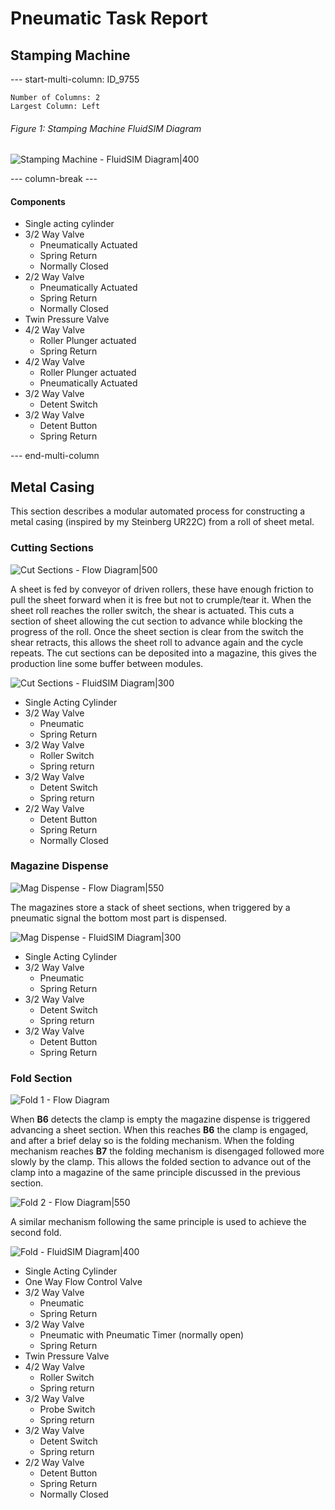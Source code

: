 
# Pneumatic Task Report 

## Stamping Machine

--- start-multi-column: ID_9755
```column-settings
Number of Columns: 2
Largest Column: Left
```

###### Figure 1: Stamping Machine FluidSIM Diagram

![Stamping Machine - FluidSIM Diagram|400](Stamping%20Machine%20-%20FluidSIM%20Diagram.png)

--- column-break ---

#### Components

- Single acting cylinder
- 3/2 Way Valve 
	- Pneumatically Actuated 
	- Spring Return
	- Normally Closed
- 2/2 Way Valve 
	- Pneumatically Actuated 
	- Spring Return
	- Normally Closed
- Twin Pressure Valve
- 4/2 Way Valve
	- Roller Plunger actuated
	- Spring Return
- 4/2 Way Valve
	- Roller Plunger actuated
	- Pneumatically Actuated 
- 3/2 Way Valve
	- Detent Switch
- 3/2 Way Valve
	- Detent Button
	- Spring Return

--- end-multi-column




## Metal Casing 

This section describes a modular automated process for constructing a metal casing (inspired by my Steinberg UR22C) from a roll of sheet metal. 

### Cutting Sections

![Cut Sections - Flow Diagram|500](Cut%20Sections%20-%20Flow%20Diagram.svg)

A sheet is fed by conveyor of driven rollers, these have enough friction to pull the sheet forward when it is free but not to crumple/tear it.
When the sheet roll reaches the roller switch, the shear is actuated.
This cuts a section of sheet allowing the cut section to advance while blocking the progress of the roll.
Once the sheet section is clear from the switch the shear retracts, this allows the sheet roll to advance again and the cycle repeats.
The cut sections can be deposited into a magazine, this gives the production line some buffer between modules. 

![Cut Sections - FluidSIM Diagram|300](Cut%20Sections%20-%20FluidSIM%20Diagram.png)

- Single Acting Cylinder
- 3/2 Way Valve
	- Pneumatic
	- Spring Return
- 3/2 Way Valve
	- Roller Switch
	- Spring return
- 3/2 Way Valve
	- Detent Switch
	- Spring return
- 2/2 Way Valve
	- Detent Button
	- Spring Return
	- Normally Closed

### Magazine Dispense

![Mag Dispense - Flow Diagram|550](Mag%20Dispense%20-%20Flow%20Diagram.svg)

The magazines store a stack of sheet sections, when triggered by a pneumatic signal the bottom most part is dispensed. 

![Mag Dispense - FluidSIM Diagram|300](Mag%20Dispense%20-%20FluidSIM%20Diagram.png)

- Single Acting Cylinder
- 3/2 Way Valve
	- Pneumatic
	- Spring Return
- 3/2 Way Valve
	- Detent Switch
	- Spring return
- 3/2 Way Valve
	- Detent Button
	- Spring Return

### Fold Section

![Fold 1 - Flow Diagram](Fold%201%20-%20Flow%20Diagram.svg)

When **B6** detects the clamp is empty the magazine dispense is triggered advancing a sheet section. 
When this reaches **B6** the clamp is engaged, and after a brief delay so is the folding mechanism.
When the folding mechanism reaches **B7** the folding mechanism is disengaged followed more slowly by the clamp.
This allows the folded section to advance out of the clamp into a magazine of the same principle discussed in the previous section. 

![Fold 2 - Flow Diagram|550](Fold%202%20-%20Flow%20Diagram.svg)

A similar mechanism following the same principle is used to achieve the second fold.



![Fold - FluidSIM Diagram|400](Fold%20-%20FluidSIM%20Diagram.png)

- Single Acting Cylinder
- One Way Flow Control Valve
- 3/2 Way Valve
	- Pneumatic
	- Spring Return
- 3/2 Way Valve
	- Pneumatic with Pneumatic Timer (normally open)
	- Spring Return
- Twin Pressure Valve
- 4/2 Way Valve
	- Roller Switch
	- Spring return
- 3/2 Way Valve
	- Probe Switch
	- Spring return
- 3/2 Way Valve
	- Detent Switch
	- Spring return
- 2/2 Way Valve
	- Detent Button
	- Spring Return
	- Normally Closed


